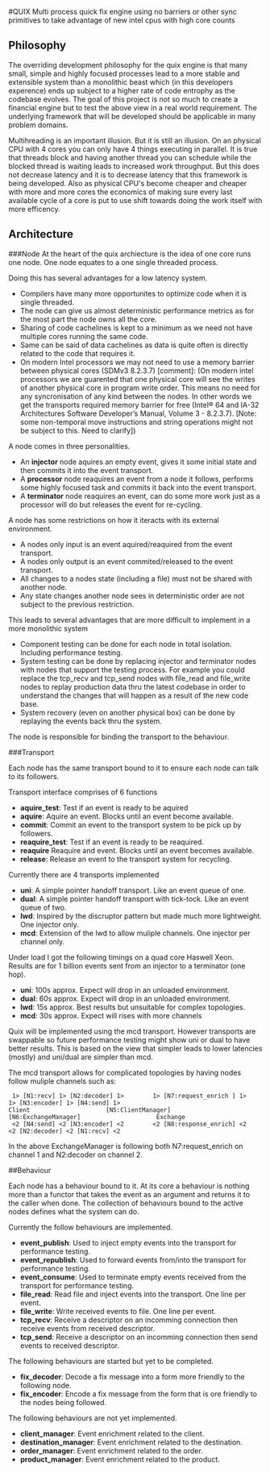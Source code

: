 #QUIX
Multi process quick fix engine using no barriers or other sync primitives to take advantage of new intel cpus with high core counts 

## Philosophy
The overriding development philosophy for the quix engine is that many small, simple and highly focused processes lead to a more stable and extensible system than a monolithic beast which (in this developers experence) ends up subject to a higher rate of code entrophy as the codebase evolves.  The goal of this project is not so much to create a financial engine but to test the above view in a real world requirement.  The underlying framework that will be developed should be applicable in many problem domains.

Multihreading is an important illusion.  But it is still an illusion.  On an physical CPU with 4 cores you can only have 4 things executing in parallel.  It is true that threads block and having another thread you can schedule while the blocked thread is waiting leads to increased work throughput.  But this does not decrease latency and it is to decrease latency that this framework is being developed.  Also as physical CPU's become cheaper and cheaper with more and more cores the economics of making sure every last available cycle of a core is put to use shift towards doing the work itself with more efficency. 

## Architecture

###Node
At the heart of the quix archiecture is the idea of one core runs one node. One node equates to a one single threaded process.  

Doing this has several advantages for a low latency system. 
* Compilers have many more opportunites to optimize code when it is single threaded. 
* The node can give us almost deterministic performance metrics as for the most part the node owns all the core. 
* Sharing of code cachelines is kept to a minimum as we need not have multiple cores running the same code. 
* Same can be said of data cachelines as data is quite often is directly related to the code that requires it. 
* On modern Intel processors we may not need to use a memory barrier between physical cores (SDMv3 8.2.3.7)
[comment]: (On modern intel processors we are guarented that one physical core will see the writes of another physical core in program write order.  This means no need for any syncronisation of any kind between the nodes.  In other words we get the transports required memory barrier for free (Intel® 64 and IA-32 Architectures Software Developer’s Manual, Volume 3 - 8.2.3.7). [Note: some non-temporal move instructions and string operations might not be subject to this.  Need to clarify])

A node comes in three personalities. 
* An **injector** node aquires an empty event, gives it some initial state and then commits it into the event transport. 
* A **processor** node reaquires an event from a node it follows, performs some highly focused task and commits it back into the event transport.
* A **terminator** node reaquires an event, can do some more work just as a processor will do but releases the event for re-cycling. 
 
A node has some restrictions on how it iteracts with its external environment. 
* A nodes only input is an event aquired/reaquired from the event transport. 
* A nodes only output is an event commited/released to the event transport. 
* All changes to a nodes state (including a file) must not be shared with another node. 
* Any state changes another node sees in deterministic order are not subject to the previous restriction. 
 
This leads to several advantages that are more difficult to implement in a more monolithic system
* Component testing can be done for each node in total isolation.  Including performance testing.
* System testing can be done by replacing injector and terminator nodes with nodes that support the testing process.  For example you could replace the tcp_recv and tcp_send nodes with file_read and file_write nodes to replay production data thru the latest codebase in order to understand the changes that will happen as a result of the new code base.
* System recovery (even on another physical box) can be done by replaying the events back thru the system.

The node is responsible for binding the transport to the behaviour.

###Transport

Each node has the same transport bound to it to ensure each node can talk to its followers.

Transport interface comprises of 6 functions
* **aquire_test**: Test if an event is ready to be aquired
* **aquire**: Aquire an event.  Blocks until an event become available.
* **commit**: Commit an event to the transport system to be pick up by followers.
* **reaquire_test**: Test if an event is ready to be reaquired.
* **reaquire** Reaquire and event.  Blocks until an event becomes available.
* **release**: Release an event to the transport system for recycling.
 
Currently there are 4 transports implemented
* **uni**: A simple pointer handoff transport.  Like an event queue of one.
* **dual**: A simple pointer handoff transport with tick-tock.  Like an event queue of two.
* **lwd**:  Inspired by the discruptor pattern but made much more lightweight.  One injector only.
* **mcd**:  Extension of the lwd to allow muliple channels.  One injector per channel only.
 
Under load I got the following timings on a quad core Haswell Xeon.  
Results are for 1 billion events sent from an injector to a terminator (one hop).
*  **uni**: 100s approx.  Expect will drop in an unloaded environment.
*  **dual**: 60s approx.  Expect will drop in an unloaded environment.
*  **lwd**: 15s approx.  Best results but unsuitable for complex topologies.
*  **mcd**: 30s approx.  Expect will rises with more channels
  
Quix will be implemented using the mcd transport.  However transports are swappable so future performance testing might show uni or dual to have better results.  This is based on the view that simpler leads to lower latencies (mostly) and uni/dual are simpler than mcd.

The mcd transport allows for complicated topologies by having nodes follow muliple channels such as:
```
 1> [N1:recv] 1> [N2:decoder] 1>        1> [N7:request_enrich ] 1>          1> [N3:encoder] 1> [N4:send] 1>
Client                     [N5:ClientManager]                [N6:ExchangeManager]                     Exchange
 <2 [N4:send] <2 [N3:encoder] <2        <2 [N8:response_enrich] <2          <2 [N2:decoder] <2 [N1:recv] <2
```
In the above ExchangeManager is following both N7:request_enrich on channel 1 and N2:decoder on channel 2.

##Behaviour

Each node has a behaviour bound to it.  At its core a behaviour is nothing more than a functor that takes the event as an argument and returns it to the caller when done.  The collection of behaviours bound to the active nodes defines what the system can do.

Currently the follow behaviours are implemented.
*  **event_publish**: Used to inject empty events into the transport for performance testing.
*  **event_republish**: Used to forward events from/into the transport for performance testing.
*  **event_consume**: Used to terminate empty events received from the transport for performance testing.
*  **file_read**: Read file and inject events into the transport.  One line per event.
*  **file_write**: Write received events to file.  One line per event.
*  **tcp_recv**: Receive a descriptor on an incomming connection then receive events from received descriptor.
*  **tcp_send**: Receive a descriptor on an incomming connection then send events to received descriptor.
  
The following behaviours are started but yet to be completed.
*  **fix_decoder**: Decode a fix message into a form more friendly to the following node.
*  **fix_encoder**: Encode a fix message from the form that is ore friendly to the nodes being followed.
  
The following behaviours are not yet implemented.
*  **client_manager**: Event enrichment related to the client.
*  **destination_manager**: Event enrichment related to the destination.
*  **order_manager**: Event enrichment related to the order.
*  **product_manager**: Event enrichment related to the product.
